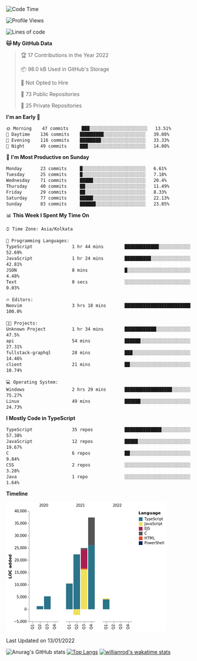 <!--START_SECTION:waka-->
![Code Time](http://img.shields.io/badge/Code%20Time-106%20hrs%2025%20mins-blue)

![Profile Views](http://img.shields.io/badge/Profile%20Views-5-blue)

![Lines of code](https://img.shields.io/badge/From%20Hello%20World%20I%27ve%20Written-104%20Thousand%20lines%20of%20code-blue)

**🐱 My GitHub Data** 

> 🏆 17 Contributions in the Year 2022
 > 
> 📦 98.0 kB Used in GitHub's Storage 
 > 
> 🚫 Not Opted to Hire
 > 
> 📜 73 Public Repositories 
 > 
> 🔑 25 Private Repositories  
 > 
**I'm an Early 🐤** 

```text
🌞 Morning    47 commits     ███░░░░░░░░░░░░░░░░░░░░░░   13.51% 
🌆 Daytime    136 commits    █████████░░░░░░░░░░░░░░░░   39.08% 
🌃 Evening    116 commits    ████████░░░░░░░░░░░░░░░░░   33.33% 
🌙 Night      49 commits     ███░░░░░░░░░░░░░░░░░░░░░░   14.08%

```
📅 **I'm Most Productive on Sunday** 

```text
Monday       23 commits     █░░░░░░░░░░░░░░░░░░░░░░░░   6.61% 
Tuesday      25 commits     █░░░░░░░░░░░░░░░░░░░░░░░░   7.18% 
Wednesday    71 commits     █████░░░░░░░░░░░░░░░░░░░░   20.4% 
Thursday     40 commits     ██░░░░░░░░░░░░░░░░░░░░░░░   11.49% 
Friday       29 commits     ██░░░░░░░░░░░░░░░░░░░░░░░   8.33% 
Saturday     77 commits     █████░░░░░░░░░░░░░░░░░░░░   22.13% 
Sunday       83 commits     ██████░░░░░░░░░░░░░░░░░░░   23.85%

```


📊 **This Week I Spent My Time On** 

```text
⌚︎ Time Zone: Asia/Kolkata

💬 Programming Languages: 
TypeScript               1 hr 44 mins        █████████████░░░░░░░░░░░░   52.69% 
JavaScript               1 hr 24 mins        ██████████░░░░░░░░░░░░░░░   42.81% 
JSON                     8 mins              █░░░░░░░░░░░░░░░░░░░░░░░░   4.48% 
Text                     0 secs              ░░░░░░░░░░░░░░░░░░░░░░░░░   0.03%

🔥 Editors: 
Neovim                   3 hrs 18 mins       █████████████████████████   100.0%

🐱‍💻 Projects: 
Unknown Project          1 hr 34 mins        ████████████░░░░░░░░░░░░░   47.5% 
api                      54 mins             ██████░░░░░░░░░░░░░░░░░░░   27.31% 
fullstack-graphql        28 mins             ███░░░░░░░░░░░░░░░░░░░░░░   14.46% 
client                   21 mins             ██░░░░░░░░░░░░░░░░░░░░░░░   10.74%

💻 Operating System: 
Windows                  2 hrs 29 mins       ██████████████████░░░░░░░   75.27% 
Linux                    49 mins             ██████░░░░░░░░░░░░░░░░░░░   24.73%

```

**I Mostly Code in TypeScript** 

```text
TypeScript               35 repos            ██████████████░░░░░░░░░░░   57.38% 
JavaScript               12 repos            █████░░░░░░░░░░░░░░░░░░░░   19.67% 
C                        6 repos             ██░░░░░░░░░░░░░░░░░░░░░░░   9.84% 
CSS                      2 repos             ░░░░░░░░░░░░░░░░░░░░░░░░░   3.28% 
Java                     1 repo              ░░░░░░░░░░░░░░░░░░░░░░░░░   1.64%

```


**Timeline**

![Chart not found](https://raw.githubusercontent.com/wise-introvert/wise-introvert/master/charts/bar_graph.png) 


 Last Updated on 13/01/2022
<!--END_SECTION:waka-->

![Anurag's GitHub stats](https://github-readme-stats.vercel.app/api?username=wise-introvert&count_private=true&show_icons=true)
[![Top Langs](https://github-readme-stats.vercel.app/api/top-langs/?username=wise-introvert&langs_count=10)](https://github.com/anuraghazra/github-readme-stats)
[![willianrod's wakatime stats](https://github-readme-stats.vercel.app/api/wakatime?username=wiseintrovert)](https://github.com/anuraghazra/github-readme-stats)
